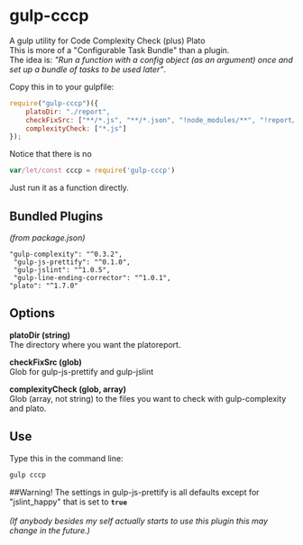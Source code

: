 # gulp-cccpA gulp utility for Code Complexity Check (plus) Plato<br />This is more of a "Configurable Task Bundle" than a plugin.<br />The idea is: *"Run a function with a config object (as an argument) once and set up a bundle of tasks to be used later"*.Copy this in to your gulpfile:```javascriptrequire("gulp-cccp")({    platoDir: "./report",    checkFixSrc: ["**/*.js", "**/*.json", "!node_modules/**", "!report/**"],    complexityCheck: ["*.js"]});```Notice that there is no```javascript var/let/const cccp = require('gulp-cccp')```Just run it as a function directly.## Bundled Plugins*(from package.json)*```"gulp-complexity": "^0.3.2", "gulp-js-prettify": "^0.1.0", "gulp-jslint": "^1.0.5", "gulp-line-ending-corrector": "^1.0.1",        	"plato": "^1.7.0"```## Options**platoDir (string)**<br  />The directory where you want the platoreport.**checkFixSrc (glob)**<br />Glob for gulp-js-prettify and gulp-jslint**complexityCheck (glob, array)**<br />Glob (array, not string) to the files you want to check with gulp-complexity and plato.## UseType this in the command line:```cmdgulp cccp```##Warning!The settings in gulp-js-prettify is all defaults except for "jslint_happy" that is set to <code>**true**</code><br /><br />*(If anybody besides my self actually starts to use this plugin this may change in the future.)*